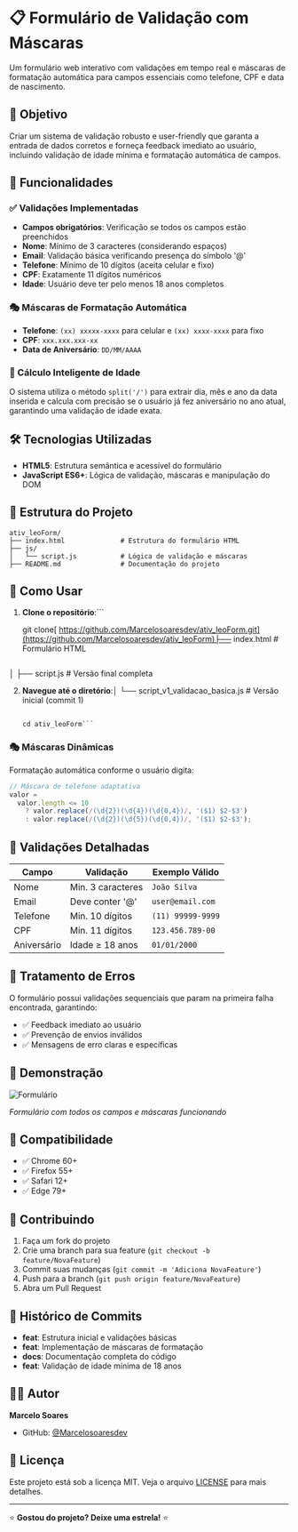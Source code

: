 # 📋 Formulário de Validação com Máscaras

Um formulário web interativo com validações em tempo real e máscaras de formatação automática para campos essenciais como telefone, CPF e data de nascimento.

## 🎯 Objetivo

Criar um sistema de validação robusto e user-friendly que garanta a entrada de dados corretos e forneça feedback imediato ao usuário, incluindo validação de idade mínima e formatação automática de campos.

## 🚀 Funcionalidades

### ✅ Validações Implementadas

- **Campos obrigatórios**: Verificação se todos os campos estão preenchidos
- **Nome**: Mínimo de 3 caracteres (considerando espaços)
- **Email**: Validação básica verificando presença do símbolo '@'
- **Telefone**: Mínimo de 10 dígitos (aceita celular e fixo)
- **CPF**: Exatamente 11 dígitos numéricos
- **Idade**: Usuário deve ter pelo menos 18 anos completos

### 🎭 Máscaras de Formatação Automática

- **Telefone**: `(xx) xxxxx-xxxx` para celular e `(xx) xxxx-xxxx` para fixo
- **CPF**: `xxx.xxx.xxx-xx`
- **Data de Aniversário**: `DD/MM/AAAA`

### 🧮 Cálculo Inteligente de Idade

O sistema utiliza o método `split('/')` para extrair dia, mês e ano da data inserida e calcula com precisão se o usuário já fez aniversário no ano atual, garantindo uma validação de idade exata.

## 🛠️ Tecnologias Utilizadas

- **HTML5**: Estrutura semântica e acessível do formulário
- **JavaScript ES6+**: Lógica de validação, máscaras e manipulação do DOM

## 📁 Estrutura do Projeto

```
ativ_leoForm/
├── index.html              # Estrutura do formulário HTML
├── js/
│   └── script.js           # Lógica de validação e máscaras
├── README.md               # Documentação do projeto
```

## 🎯 Como Usar

1. **Clone o repositório**:```

   git clone[ https://github.com/Marcelosoaresdev/ativ_leoForm.git](https://github.com/Marcelosoaresdev/ativ_leoForm)├── index.html                          # Formulário HTML

   ```├── js/

│   ├── script.js                       # Versão final completa

2. **Navegue até o diretório**:│   └── script_v1_validacao_basica.js   # Versão inicial (commit 1)

   ```bash└── README.md                           # Documentação

   cd ativ_leoForm```

### 🎭 Máscaras Dinâmicas

Formatação automática conforme o usuário digita:

```javascript
// Máscara de telefone adaptativa
valor =
  valor.length <= 10
    ? valor.replace(/(\d{2})(\d{4})(\d{0,4})/, '($1) $2-$3')
    : valor.replace(/(\d{2})(\d{5})(\d{0,4})/, '($1) $2-$3');
```

## 🔧 Validações Detalhadas

| Campo       | Validação         | Exemplo Válido    |
| ----------- | ----------------- | ----------------- |
| Nome        | Min. 3 caracteres | `João Silva`      |
| Email       | Deve conter '@'   | `user@email.com`  |
| Telefone    | Min. 10 dígitos   | `(11) 99999-9999` |
| CPF         | Min. 11 dígitos   | `123.456.789-00`  |
| Aniversário | Idade ≥ 18 anos   | `01/01/2000`      |

## 🚨 Tratamento de Erros

O formulário possui validações sequenciais que param na primeira falha encontrada, garantindo:

- ✅ Feedback imediato ao usuário
- ✅ Prevenção de envios inválidos
- ✅ Mensagens de erro claras e específicas

## 🎨 Demonstração

![Formulário](https://via.placeholder.com/600x400/2196F3/ffffff?text=Formul%C3%A1rio+de+Valida%C3%A7%C3%A3o)

_Formulário com todos os campos e máscaras funcionando_

## 📱 Compatibilidade

- ✅ Chrome 60+
- ✅ Firefox 55+
- ✅ Safari 12+
- ✅ Edge 79+

## 🤝 Contribuindo

1. Faça um fork do projeto
2. Crie uma branch para sua feature (`git checkout -b feature/NovaFeature`)
3. Commit suas mudanças (`git commit -m 'Adiciona NovaFeature'`)
4. Push para a branch (`git push origin feature/NovaFeature`)
5. Abra um Pull Request

## 📜 Histórico de Commits

- **feat**: Estrutura inicial e validações básicas
- **feat**: Implementação de máscaras de formatação
- **docs**: Documentação completa do código
- **feat**: Validação de idade mínima de 18 anos

## 👨‍💻 Autor

**Marcelo Soares**

- GitHub: [@Marcelosoaresdev](https://github.com/Marcelosoaresdev)

## 📄 Licença

Este projeto está sob a licença MIT. Veja o arquivo [LICENSE](LICENSE) para mais detalhes.

---

⭐ **Gostou do projeto? Deixe uma estrela!** ⭐
